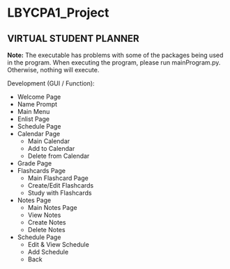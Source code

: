 # LBYCPA1_Project
## VIRTUAL STUDENT PLANNER

**Note:** The executable has problems with some of the packages being used in the program. When executing the program, please run mainProgram.py. Otherwise, nothing will execute.

Development (GUI / Function):
 - Welcome Page
 - Name Prompt
 - Main Menu
 - Enlist Page
 - Schedule Page
 - Calendar Page
      - Main Calendar
      - Add to Calendar
      - Delete from Calendar
 - Grade Page
 - Flashcards Page
      - Main Flashcard Page
      - Create/Edit Flashcards
      - Study with Flashcards
 - Notes Page
      - Main Notes Page
      - View Notes 
      - Create Notes 
      - Delete Notes 
 - Schedule Page
      - Edit & View Schedule
      - Add Schedule
      - Back
